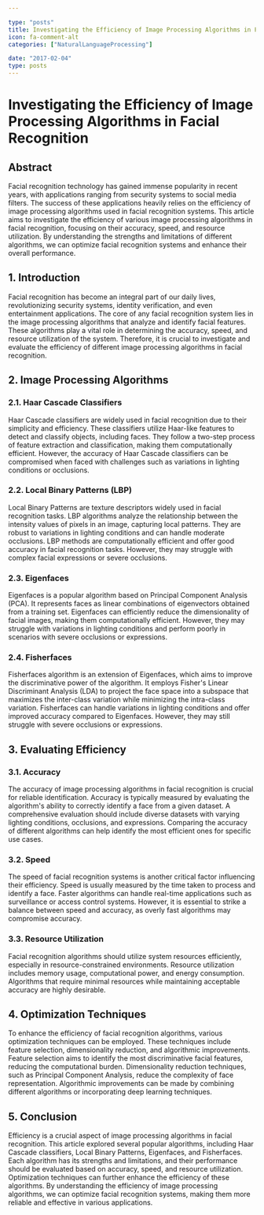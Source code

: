 ```yaml
---

type: "posts"
title: Investigating the Efficiency of Image Processing Algorithms in Facial Recognition
icon: fa-comment-alt
categories: ["NaturalLanguageProcessing"]

date: "2017-02-04"
type: posts
---
```





# Investigating the Efficiency of Image Processing Algorithms in Facial Recognition

## Abstract
Facial recognition technology has gained immense popularity in recent years, with applications ranging from security systems to social media filters. The success of these applications heavily relies on the efficiency of image processing algorithms used in facial recognition systems. This article aims to investigate the efficiency of various image processing algorithms in facial recognition, focusing on their accuracy, speed, and resource utilization. By understanding the strengths and limitations of different algorithms, we can optimize facial recognition systems and enhance their overall performance.

## 1. Introduction
Facial recognition has become an integral part of our daily lives, revolutionizing security systems, identity verification, and even entertainment applications. The core of any facial recognition system lies in the image processing algorithms that analyze and identify facial features. These algorithms play a vital role in determining the accuracy, speed, and resource utilization of the system. Therefore, it is crucial to investigate and evaluate the efficiency of different image processing algorithms in facial recognition.

## 2. Image Processing Algorithms
### 2.1. Haar Cascade Classifiers
Haar Cascade classifiers are widely used in facial recognition due to their simplicity and efficiency. These classifiers utilize Haar-like features to detect and classify objects, including faces. They follow a two-step process of feature extraction and classification, making them computationally efficient. However, the accuracy of Haar Cascade classifiers can be compromised when faced with challenges such as variations in lighting conditions or occlusions.

### 2.2. Local Binary Patterns (LBP)
Local Binary Patterns are texture descriptors widely used in facial recognition tasks. LBP algorithms analyze the relationship between the intensity values of pixels in an image, capturing local patterns. They are robust to variations in lighting conditions and can handle moderate occlusions. LBP methods are computationally efficient and offer good accuracy in facial recognition tasks. However, they may struggle with complex facial expressions or severe occlusions.

### 2.3. Eigenfaces
Eigenfaces is a popular algorithm based on Principal Component Analysis (PCA). It represents faces as linear combinations of eigenvectors obtained from a training set. Eigenfaces can efficiently reduce the dimensionality of facial images, making them computationally efficient. However, they may struggle with variations in lighting conditions and perform poorly in scenarios with severe occlusions or expressions.

### 2.4. Fisherfaces
Fisherfaces algorithm is an extension of Eigenfaces, which aims to improve the discriminative power of the algorithm. It employs Fisher's Linear Discriminant Analysis (LDA) to project the face space into a subspace that maximizes the inter-class variation while minimizing the intra-class variation. Fisherfaces can handle variations in lighting conditions and offer improved accuracy compared to Eigenfaces. However, they may still struggle with severe occlusions or expressions.

## 3. Evaluating Efficiency
### 3.1. Accuracy
The accuracy of image processing algorithms in facial recognition is crucial for reliable identification. Accuracy is typically measured by evaluating the algorithm's ability to correctly identify a face from a given dataset. A comprehensive evaluation should include diverse datasets with varying lighting conditions, occlusions, and expressions. Comparing the accuracy of different algorithms can help identify the most efficient ones for specific use cases.

### 3.2. Speed
The speed of facial recognition systems is another critical factor influencing their efficiency. Speed is usually measured by the time taken to process and identify a face. Faster algorithms can handle real-time applications such as surveillance or access control systems. However, it is essential to strike a balance between speed and accuracy, as overly fast algorithms may compromise accuracy.

### 3.3. Resource Utilization
Facial recognition algorithms should utilize system resources efficiently, especially in resource-constrained environments. Resource utilization includes memory usage, computational power, and energy consumption. Algorithms that require minimal resources while maintaining acceptable accuracy are highly desirable.

## 4. Optimization Techniques
To enhance the efficiency of facial recognition algorithms, various optimization techniques can be employed. These techniques include feature selection, dimensionality reduction, and algorithmic improvements. Feature selection aims to identify the most discriminative facial features, reducing the computational burden. Dimensionality reduction techniques, such as Principal Component Analysis, reduce the complexity of face representation. Algorithmic improvements can be made by combining different algorithms or incorporating deep learning techniques.

## 5. Conclusion
Efficiency is a crucial aspect of image processing algorithms in facial recognition. This article explored several popular algorithms, including Haar Cascade classifiers, Local Binary Patterns, Eigenfaces, and Fisherfaces. Each algorithm has its strengths and limitations, and their performance should be evaluated based on accuracy, speed, and resource utilization. Optimization techniques can further enhance the efficiency of these algorithms. By understanding the efficiency of image processing algorithms, we can optimize facial recognition systems, making them more reliable and effective in various applications.